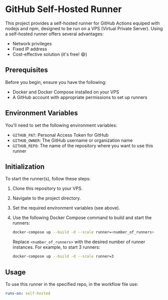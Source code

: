# GitHub Self-Hosted Runner

This project provides a self-hosted runner for GitHub Actions equiped with nodejs and npm, designed to be run on a VPS (Virtual Private Server). Using a self-hosted runner offers several advantages:

- Network privileges
- Fixed IP address
- Cost-effective solution (it's free! 😄)

## Prerequisites

Before you begin, ensure you have the following:

- Docker and Docker Compose installed on your VPS
- A GitHub account with appropriate permissions to set up runners

## Environment Variables

You'll need to set the following environment variables:

- `GITHUB_PAT`: Personal Access Token for GitHub
- `GITHUB_OWNER`: The GitHub username or organization name
- `GITHUB_REPO`: The name of the repository where you want to use this runner

## Initialization

To start the runner(s), follow these steps:

1. Clone this repository to your VPS.
2. Navigate to the project directory.
3. Set the required environment variables (see above).
4. Use the following Docker Compose command to build and start the runners:

   ```bash
   docker-compose up --build -d --scale runner=<number_of_runners>
   ```

   Replace `<number_of_runners>` with the desired number of runner instances. For example, to start 3 runners:

   ```bash
   docker-compose up --build -d --scale runner=3
   ```

## Usage

To use this runner in the specified repo, in the workflow file use:
   ```yaml
   runs-on: self-hosted
   ```
